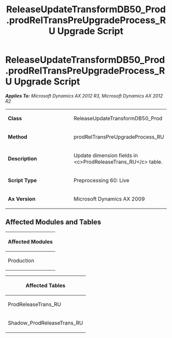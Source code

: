 ﻿---
title: ReleaseUpdateTransformDB50_Prod.prodRelTransPreUpgradeProcess_RU Upgrade Script
TOCTitle: ReleaseUpdateTransformDB50_Prod.prodRelTransPreUpgradeProcess_RU Upgrade Script
ms:assetid: 78a82a68-3ecf-70ba-4f1f-c52783060fe5
ms:mtpsurl: https://msdn.microsoft.com/en-us/library/JJ719372(v=AX.60)
ms:contentKeyID: 49709163
ms.date: 05/18/2015
mtps_version: v=AX.60
---

# ReleaseUpdateTransformDB50\_Prod.prodRelTransPreUpgradeProcess\_RU Upgrade Script 


_**Applies To:** Microsoft Dynamics AX 2012 R3, Microsoft Dynamics AX 2012 R2_

<table>
<colgroup>
<col style="width: 50%" />
<col style="width: 50%" />
</colgroup>
<tbody>
<tr class="odd">
<td><p><strong>Class</strong></p></td>
<td><p>ReleaseUpdateTransformDB50_Prod</p></td>
</tr>
<tr class="even">
<td><p><strong>Method</strong></p></td>
<td><p>prodRelTransPreUpgradeProcess_RU</p></td>
</tr>
<tr class="odd">
<td><p><strong>Description</strong></p></td>
<td><p>Update dimension fields in &lt;c&gt;ProdReleaseTrans_RU&lt;/c&gt; table.</p></td>
</tr>
<tr class="even">
<td><p><strong>Script Type</strong></p></td>
<td><p>Preprocessing 60: Live</p></td>
</tr>
<tr class="odd">
<td><p><strong>Ax Version</strong></p></td>
<td><p>Microsoft Dynamics AX 2009</p></td>
</tr>
</tbody>
</table>


## Affected Modules and Tables

<table>
<colgroup>
<col style="width: 100%" />
</colgroup>
<thead>
<tr class="header">
<th><p>Affected Modules</p></th>
</tr>
</thead>
<tbody>
<tr class="odd">
<td><p>Production</p></td>
</tr>
</tbody>
</table>


<table>
<colgroup>
<col style="width: 100%" />
</colgroup>
<thead>
<tr class="header">
<th><p>Affected Tables</p></th>
</tr>
</thead>
<tbody>
<tr class="odd">
<td><p>ProdReleaseTrans_RU</p></td>
</tr>
<tr class="even">
<td><p>Shadow_ProdReleaseTrans_RU</p></td>
</tr>
</tbody>
</table>

  


